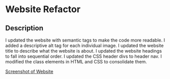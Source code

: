# Website Refactor

## Description
I updated the website with semantic tags to make the code more readable.
I added a descriptive alt tag for each individual image.
I updated the website title to describe what the website is about.
I updated the website headings to fall into sequential order.
I updated the CSS header divs to header nav.
I modified the class elements in HTML and CSS to consolidate them.

[Screenshot of Website](./assets/images/Horiseon-refactor.PNG)